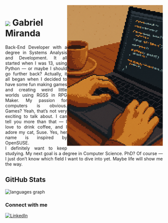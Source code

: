 <img align="right" height="450" src="./imgs/Sem título.png">

<h1>
    <a>
     <img align="center" width="80px" src="https://i.pinimg.com/originals/e9/26/16/e9261611196ebd98b2d76ab0627699a0.gif"></a>
    <span>Gabriel Miranda</span>
</h1>

<p align="justify">Back-End Developer with a degree in Systems Analysis and Development.
It all started when I was 13, using Python — or maybe I should go further back? Actually, it all began when I decided to have some fun making games and creating weird little worlds using RGSS in RPG Maker.
My passion for computers is obvious. Games? Yeah, that’s not very exciting to talk about. I can tell you more than that — I love to drink coffee, and I adore my cat, Suse. Yes, her name is inspired by OpenSUSE. 
<br>
I definitely want to keep studying. My next goal is a degree in Computer Science. PhD? Of course — I just don’t know which field I want to dive into yet. Maybe life will show me the way</a>.</p>

## GitHub Stats

<div align="left">
  <img src="https://github-readme-stats.vercel.app/api/top-langs?username=gabrielmirandasilv&locale=en&hide_title=false&layout=compact&card_width=320&langs_count=5&theme=dark&hide_border=true&order=2" height="119" alt="languages graph"  />
</div>


### Connect with me

[![LinkedIn](https://img.shields.io/badge/-LinkedIn-000?style=for-the-badge&logo=linkedin&logoColor=FF00F6&color:FFF)](https://www.linkedin.com/in/gabrielmirandasilv/)
